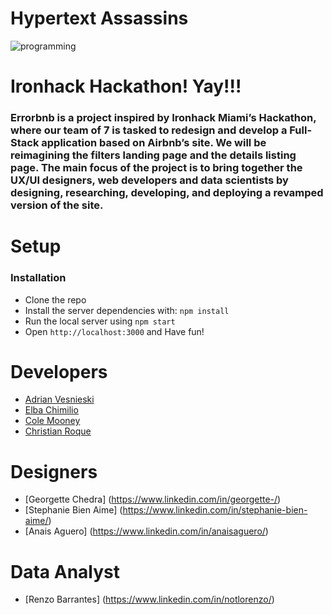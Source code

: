 # Hypertext Assassins

![programming](https://user-images.githubusercontent.com/22354639/65000732-b002c900-d8ba-11e9-93dd-ac505f09ac7c.gif)

# Ironhack Hackathon! Yay!!!

### Errorbnb is a project inspired by Ironhack Miami’s Hackathon, where our team of 7 is tasked to redesign and develop a Full-Stack application based on Airbnb’s site. We will be reimagining the filters landing page and the details listing page. The main focus of the project is to bring together the UX/UI designers, web developers and data scientists by designing, researching, developing, and deploying a revamped version of the site.

# Setup
### Installation
*   Clone the repo
*   Install the server dependencies with: ```npm install```
*   Run the local server using ```npm start```
*   Open ```http://localhost:3000``` and Have fun!

# Developers
- [Adrian Vesnieski](https://github.com/adriansdk)
- [Elba Chimilio](https://github.com/elba3184)
- [Cole Mooney](https://github.com/colemooney)
- [Christian Roque](https://github.com/ChristianRoque)

# Designers
- [Georgette Chedra] (https://www.linkedin.com/in/georgette-/)
- [Stephanie Bien Aime] (https://www.linkedin.com/in/stephanie-bien-aime/)
- [Anais Aguero] (https://www.linkedin.com/in/anaisaguero/)

# Data Analyst
- [Renzo Barrantes] (https://www.linkedin.com/in/notlorenzo/)


